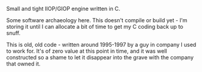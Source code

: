 Small and tight IIOP/GIOP engine written in C.

Some software archaeology here. This doesn't compile or build yet - I'm storing it until I can allocate a bit of time to get my C coding back up to snuff.

This is old, old code - written around 1995-1997 by a guy in company I used to work for. It's of zero value at this point in time, and it was well constructed so a shame to let it disappear into the grave with the company that owned it.
